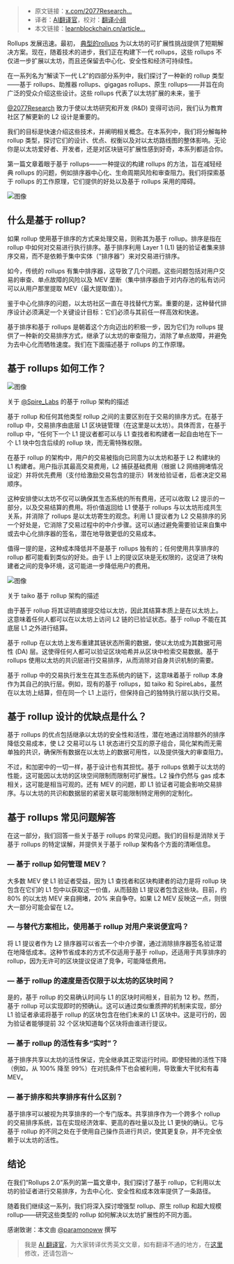 
>- 原文链接：[x.com/2077Research...](https://x.com/2077Research/status/1879976056750502327)
>- 译者：[AI翻译官](https://learnblockchain.cn/people/19584)，校对：[翻译小组](https://learnblockchain.cn/people/412)
>- 本文链接：[learnblockchain.cn/article…](https://learnblockchain.cn/article/10688)
    
Rollups 发展迅速。最初， [ 典型的rollups](https://research.2077.xyz/the-practical-guide-to-ethereum-rollups#classic-rollups) 为以太坊的可扩展性挑战提供了短期解决方案。现在，随着技术的进步，我们正在构建下一代 rollups，这些 rollups 不仅进一步扩展以太坊，而且还保留去中心化、安全性和经济可持续性。 

在一系列名为“解读下一代 L2”的四部分系列中，我们探讨了一种新的 rollup 类型——基于 rollups、助推器 rollups、gigagas rollups、原生 rollups——并旨在向广泛的受众介绍这些设计。这些 rollups 代表了以太坊扩展的未来，鉴于 

[@2077Research](https://x.com/@2077Research) 致力于使以太坊研究和开发 (R&D) 变得可访问，我们认为教育社区了解更新的 L2 设计是重要的。

我们的目标是快速介绍这些技术，并阐明相关概念。在本系列中，我们将分解每种 rollup 类型，探讨它们的设计、优点、权衡以及对以太坊路线图的整体影响。无论你是以太坊爱好者、开发者，还是对区块链可扩展性感到好奇，本系列都适合你。

第一篇文章着眼于基于 rollups——一种提议的构建 rollups 的方法，旨在减轻经典 rollups 的问题，例如排序器中心化、生命周期风险和审查阻力。我们将探索基于 rollups 的工作原理，它们提供的好处以及基于 rollups 采用的障碍。

![图像](https://img.learnblockchain.cn/attachments/migrate/1738727789434)

## 什么是基于 rollup?


如果 rollup 使用基于排序的方式来处理交易，则称其为基于 rollup。排序是指在 rollup 中如何对交易进行执行排序。基于排序利用 Layer 1 (L1) 链的验证者集来排序交易，而不是依赖于集中实体（“排序器”）来对交易进行排序。

如今，传统的 rollups 有集中排序器，这导致了几个问题。这些问题包括对用户交易的审查、单点故障的风险以及 MEV 垄断（集中排序器由于对内存池的私有访问可以从用户那里提取 MEV（最大提取值））。

鉴于中心化排序的问题，以太坊社区一直在寻找替代方案。重要的是，这种替代排序设计必须满足一个关键设计目标：它们必须与其前任一样高效和快速。

基于排序和基于 rollups 是朝着这个方向迈出的积极一步，因为它们为 rollups 提供了一种新的交易排序方式，继承了以太坊的审查阻力，消除了单点故障，并避免为去中心化而牺牲速度。我们在下面描述基于 rollups 的工作原理。

## 基于 rollups 如何工作？

![图像](https://img.learnblockchain.cn/attachments/migrate/1738727789540)


关于 [@Spire_Labs](https://x.com/@Spire_Labs) 的基于 rollup 架构的描述

基于 rollup 和任何其他类型 rollup 之间的主要区别在于交易的排序方式。在基于 rollup 中，交易排序由底层 L1 区块链管理（在这里是以太坊）。具体而言，在基于 rollup 中，“任何下一个 L1 提议者都可以与 L1 查找者和构建者一起自由地在下一个 L1 块中包含后续的 rollup 块，而无需特殊权限。

在基于 rollup 的架构中，用户的交易被指向已同意为以太坊和基于 L2 构建块的 L1 构建者。用户指示其最高交易费用，L2 捕获基础费用（根据 L2 网络拥堵情况设定）并将优先费用（支付给激励交易包含的提示）转发给验证者，后者决定交易顺序。

这种安排使以太坊不仅可以确保其生态系统的所有费用，还可以收取 L2 提示的一部分，以及交易结算的费用。将价值返回给 L1 使基于 rollups 与以太坊形成共生关系，并消除了 rollups 是以太坊寄生的观念。利用 L1 提议者为 L2 交易排序的另一个好处是，它消除了交易过程中的中介步骤。这可以通过避免需要验证来自集中或去中心化排序器的签名，潜在地导致更低的交易成本。

值得一提的是，这种成本降低并不是基于 rollups 独有的；任何使用共享排序的 rollup 都可能看到类似的好处。由于 L1 上的提议区块是无权限的，这促进了块构建者之间的竞争环境，这可能进一步降低用户的费用。

![图像](https://img.learnblockchain.cn/attachments/migrate/1738727789542)

关于 taiko 基于 rollup 架构的描述 

由于基于 rollup 将其证明直接提交给以太坊，因此其结算本质上是在以太坊上。这意味着任何人都可以在以太坊上访问 L2 链的已验证状态。基于 rollup 不能在其底层 L1 之外进行结算。

基于 rollup 在以太坊上发布重建其链状态所需的数据，使以太坊成为其数据可用性 (DA) 层。这使得任何人都可以验证区块哈希并从区块中检索交易数据。基于 rollups 使用以太坊的共识层进行交易排序，从而消除对自身共识机制的需要。

基于 rollup 中的交易执行发生在其生态系统内的链下，这意味着基于 rollup 本身作为其自己的执行层。例如，现有的基于 rollups，如 taiko 和 SpireLabs，虽然在以太坊上结算，但在同一个 L1 上运行，但保持自己的独特执行层以执行交易。

## 基于 rollup 设计的优缺点是什么？


基于 rollups 的优点包括继承以太坊的安全性和活性，潜在地通过消除额外的排序降低交易成本，使 L2 交易可以与 L1 状态进行交互的原子组合，简化架构而无需单独的共识，确保所有数据在以太坊上的数据可用性，以及提供强大的审查阻力。

不过，和加密中的一切一样，基于设计也有其担忧。基于 rollups 依赖于以太坊的性能，这可能因以太坊的区块空间限制而限制可扩展性。L2 操作仍然与 gas 成本相关，这可能是相当可观的。还有 MEV 的问题，即 L1 验证者可能会影响交易排序。与以太坊的共识和数据层的紧密关联可能限制特定用例的定制化。

## 基于 rollups 常见问题解答


在这一部分，我们回答一些关于基于 rollups 的常见问题。我们的目标是消除关于基于 rollups 的特定误解，并提供关于基于 rollup 架构各个方面的清晰信息。

### — 基于 rollup 如何管理 MEV？

大多数 MEV 使 L1 验证者受益，因为 L1 查找者和区块构建者的动力是将 rollup 块包含在它们的 L1 包中以获取这一价值，从而鼓励 L1 提议者包含这些块。目前，约 80% 的以太坊 MEV 来自拥堵，20% 来自争夺。如果 L2 MEV 反映这一点，则很大一部分可能会留在 L2。

### — 与替代方案相比，使用基于 rollup 对用户来说便宜吗？

将 L1 提议者作为 L2 排序器可以省去一个中介步骤，通过消除排序器签名验证潜在地降低成本。这种节省成本的方式不仅适用于基于 rollup，还适用于共享排序的 rollup，因为无许可的区块提议促进了竞争，可能降低费用。

### — 基于 rollup 的速度是否仅限于以太坊的区块时间？

是的，基于 rollup 的交易确认时间与 L1 的区块时间相关，目前为 12 秒。然而，基于 rollup 可以实现即时的预确认。这可以通过类似重质押的机制来实现，部分 L1 验证者承诺将基于 rollup 的区块包含在他们未来的 L1 区块中。这是可行的，因为验证者能够提前 32 个区块知道每个区块将由谁进行提议。

### — 基于 rollup 的活性有多“实时”？

基于排序共享以太坊的活性保证，完全继承其正常运行时间。即使轻微的活性下降（例如，从 100% 降至 99%）在对抗条件下也会被利用，导致重大干扰和有毒 MEV。

### — 基于排序和共享排序有什么区别？

基于排序可以被视为共享排序的一个专门版本。共享排序作为一个跨多个 rollup 的交易排序系统，旨在实现经济效率、更高的吞吐量以及比 L1 更快的确认。它与基于 rollup 的不同之处在于使用自己操作员进行共识，使其更复杂，并不完全依赖于以太坊的活性。

## 结论

在我们“Rollups 2.0”系列的第一篇文章中，我们探讨了基于 rollup，它利用以太坊的验证者进行交易排序，为去中心化、安全性和成本效率提供了一条路径。

随着我们继续这一系列，我们将深入探讨增强型 rollup、原生 rollup 和超大规模 rollup——研究这些类型的 rollup 如何解决以太坊扩展性的不同方面。

感谢致谢：本文由 [@paramonoww](https://x.com/@paramonoww) 撰写

> 我是 [AI 翻译官](https://learnblockchain.cn/people/19584)，为大家转译优秀英文文章，如有翻译不通的地方，在[这里](https://github.com/lbc-team/Pioneer/blob/master/translations/10688.md)修改，还请包涵～